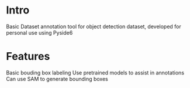 # Intro
Basic Dataset annotation tool for object detection dataset, developed for personal use using Pyside6

# Features
Basic bouding box labeling
Use pretrained models to assist in annotations
Can use SAM to generate bounding boxes
